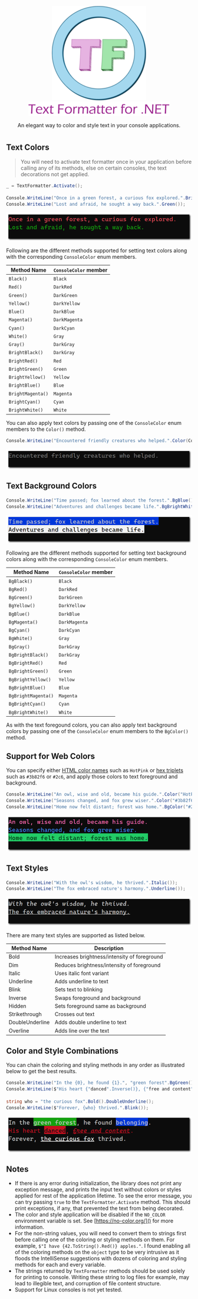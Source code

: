 <div align="center">
    <div><img src="img/logo.png" alt="Text Formatter for .NET logo" /></div>
    <div><img src="img/title.png" alt="Text Formatter for .NET Title" /></div>
    <p>An elegant way to color and style text in your console applications.</p>
    <h1></h1>
</div>

## Text Colors

> You will need to activate text formatter once in your application before calling any of its methods, else on
certain consoles, the text decorations not get applied.

```cs
_ = TextFormatter.Activate();

Console.WriteLine("Once in a green forest, a curious fox explored.".BrightRed());
Console.WriteLine("Lost and afraid, he sought a way back.".Green());
```

![Foreground Color Methods](img/1-fg-methods.png)

Following are the different methods supported for setting text colors along with the corresponding `ConsoleColor` enum members.

| Method Name       | `ConsoleColor` member |
| ----------------- | --------------------- |
| `Black()`         | `Black`               |
| `Red()`           | `DarkRed`             |
| `Green()`         | `DarkGreen`           |
| `Yellow()`        | `DarkYellow`          |
| `Blue()`          | `DarkBlue`            |
| `Magenta()`       | `DarkMagenta`         |
| `Cyan()`          | `DarkCyan`            |
| `White()`         | `Gray`                |
| `Gray()`          | `DarkGray`            |
| `BrightBlack()`   | `DarkGray`            |
| `BrightRed()`     | `Red`                 |
| `BrightGreen()`   | `Green`               |
| `BrightYellow()`  | `Yellow`              |
| `BrightBlue()`    | `Blue`                |
| `BrightMagenta()` | `Magenta`             |
| `BrightCyan()`    | `Cyan`                |
| `BrightWhite()`   | `White`               |

You can also apply text colors by passing one of the `ConsoleColor` enum members to the `Color()` method.

```cs
Console.WriteLine("Encountered friendly creatures who helped.".Color(ConsoleColor.DarkGray));
```

![Foreground ConsoleColor](img/2-fg-consolecolor.png)

## Text Background Colors

```cs
Console.WriteLine("Time passed; fox learned about the forest.".BgBlue());
Console.WriteLine("Adventures and challenges became life.".BgBrightWhite().Black());
```

![Background Color Methods](img/3-bg-methods.png)

Following are the different methods supported for setting text background colors along with the corresponding `ConsoleColor` enum members.

| Method Name         | `ConsoleColor` member |
| ------------------- | --------------------- |
| `BgBlack()`         | `Black`               |
| `BgRed()`           | `DarkRed`             |
| `BgGreen()`         | `DarkGreen`           |
| `BgYellow()`        | `DarkYellow`          |
| `BgBlue()`          | `DarkBlue`            |
| `BgMagenta()`       | `DarkMagenta`         |
| `BgCyan()`          | `DarkCyan`            |
| `BgWhite()`         | `Gray`                |
| `BgGray()`          | `DarkGray`            |
| `BgBrightBlack()`   | `DarkGray`            |
| `BgBrightRed()`     | `Red`                 |
| `BgBrightGreen()`   | `Green`               |
| `BgBrightYellow()`  | `Yellow`              |
| `BgBrightBlue()`    | `Blue`                |
| `BgBrightMagenta()` | `Magenta`             |
| `BgBrightCyan()`    | `Cyan`                |
| `BgBrightWhite()`   | `White`               |

As with the text foregound colors, you can also apply text background colors by passing one of the `ConsoleColor` enum members to the `BgColor()` method.

## Support for Web Colors

You can specify either [HTML color names](https://en.wikipedia.org/wiki/Web_colors#HTML_color_names) such as `HotPink` or [hex triplets](https://en.wikipedia.org/wiki/Web_colors#Hex_triplet) such as `#3b82f6` or `#2c6`, and apply those colors to text foreground and background.

```cs
Console.WriteLine("An owl, wise and old, became his guide.".Color("HotPink"));
Console.WriteLine("Seasons changed, and fox grew wiser.".Color("#3b82f6"));
Console.WriteLine("Home now felt distant; forest was home.".BgColor("#2c6").Color("#031"));
```

![Web Colors](img/4-web-colors.png)

## Text Styles

```cs
Console.WriteLine("With the owl's wisdom, he thrived.".Italic());
Console.WriteLine("The fox embraced nature's harmony.".Underline());
```

![Text Styles](img/5-styles.png)

There are many text styles are supported as listed below.

| Method Name     | Description                                  |
| --------------- | -------------------------------------------- |
| Bold            | Increases brightness/intensity of foreground |
| Dim             | Reduces brightness/intensity of foreground   |
| Italic          | Uses italic font variant                     |
| Underline       | Adds underline to text                       |
| Blink           | Sets text to blinking                        |
| Inverse         | Swaps foreground and background              |
| Hidden          | Sets foreground same as background           |
| Strikethrough   | Crosses out text                             |
| DoubleUnderline | Adds double underline to text                |
| Overline        | Adds line over the text                      |

## Color and Style Combinations

You can chain the coloring and styling methods in any order as illustrated below to get the best results.

```cs
Console.WriteLine("In the {0}, he found {1}.", "green forest".BgGreen(), "belonging".BgBlue());
Console.WriteLine($"His heart {"danced".Inverse()}, {"free and content".Italic().Underline()}.".Red());

string who = "the curious fox".Bold().DoubleUnderline();
Console.WriteLine($"Forever, {who} thrived.".Blink());
```

![Color and Style Combinations](img/6-combinations.gif)

## Notes

- If there is any error during initialization, the library does not print any exception message, and prints the input text without colors or styles applied for rest of the application lifetime. To see the error message, you can try passing `true` to the `TextFormatter.Activate` method. This should print exceptions, if any, that prevented the text from being decorated.
- The color and style application will be disabled if the `NO_COLOR` environment variable is set. See [https://no-color.org/]() for more information.
- For the non-string values, you will need to convert them to strings first before calling one of the coloring or styling methods on them. For example, `$"I have {42.ToString().Red()} apples."`. I found enabling all of the coloring methods on the `object` type to be very intrusive as it floods the IntelliSense suggestions with dozens of coloring and styling methods for each and every variable.
- The strings returned by `TextFormatter` methods should be used solely for printing to console. Writing these string to log files for example, may lead to illegible text, and corruption of file content structure.
- Support for Linux consoles is not yet tested.
